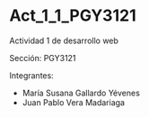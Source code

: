 # Act_1_1_PGY3121
Actividad 1 de desarrollo web

Sección: PGY3121

Integrantes:
* María Susana Gallardo Yévenes
* Juan Pablo Vera Madariaga
